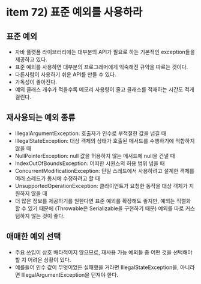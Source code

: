 # item 72) 표준 예외를 사용하라

## 표준 예외

* 자바 플랫폼 라이브러리에는 대부분의 API가 필요로 하는 기본적인 exception들을 제공하고 있다.
* 표준 예외를 사용하면 대부분의 프로그래머에게 익숙해진 규약을 따르는 것이다.
* 다른사람이 사용하기 쉬운 API를 만들 수 있다.
* 가독성이 좋아진다.
* 예외 클래스 개수가 적을수록 메모리 사용량이 줄고 클래스를 적재하는 시간도 적게 걸린다.

## 재사용되는 예외 종류

* IllegalArgumentException: 호출자가 인수로 부적절한 값을 넘길 때
* IllegalStateException: 대상 객체의 상태가 호출된 메서드를 수행하기에 적합하지 않을 때
* NullPointerException: null 값을 허용하지 않는 메서드에 null을 건낼 때
* IndexOutOfBoundsException: 어떠한 시퀀스의 허용 범위 넘을 때
* ConcurrentModificationException: 단일 스레드에서 사용하려고 설계한 객체를 여러 스레드가 동시에 수정하려고 할 때
* UnsupportedOperationException: 클라이언트가 요청한 동작을 대상 객체가 지원하지 않을 때
* 더 많은 정보를 제공하기를 원한다면 표준 예외를 확장해도 좋지만, 예외는 직렬화 할 수 있기 때문에 (Throwable은 Serializable을 구현하기 때문) 예외를 따로 커스텀하지 않는 것이 좋다.

## 애매한 예외 선택

* 주요 쓰임이 상호 배타적이지 않으므로, 재사용 가능 예외들 중 어떤 것을 선택해야 할 지 어려운 상황이 있다.
* 예를들어 인수 값이 무엇이었든 실패했을 거라면 IllegalStateException을, 아니라면 IllegalArgumentException을 던져야 한다.

